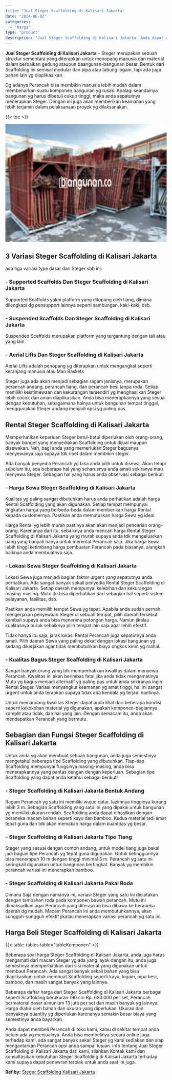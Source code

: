 ```yaml
---
title: "Jual Steger Scaffolding di Kalisari Jakarta"
date: "2024-06-02"
categories: 
  - "harga"
type: "product"
description: "Jual Steger Scaffolding di Kalisari Jakarta. Anda dapat membeli Perancah di toko kami, kalau di sekitar tempat anda belum ada yg menjualnya. Anda bisa membel..."
---
```


**Jual Steger Scaffolding di Kalisari Jakarta** – Steger merupakan sebuah struktur sementara yang diterapkan untuk menopang manusia dan material dalam perbaikan gedung ataupun baangunan-bangunan besar. Bentuk dari Scaffolding ini semisal modular dan pipa atau tabung logam, tapi ada juga bahan lain yg diaplikasikan.

Dg adanya Perancah bisa membikin manusia lebih mudah dalam membenarkan suatu komponen bangunan yg rusak. Apalagi seandainya bangunan yg harus dibetuli cukup tinggi, maka anda sepatutnya menerapkan Steger. Dengan ini juga akan memberikan keamanan yang lebih terjamin dalam pelaksanaan proyek yg dilaksanakan.

{{< toc >}}

![Jual Steger Scaffolding di Kalisari Jakarta](/images/sewa-scaffolding-steger-22.png)

## 3 Variasi Steger Scaffolding di Kalisari Jakarta

ada tiga variasi type dasar dari Steger sbb ini:

### \- Supported Scaffolds Dan Steger Scaffolding di Kalisari Jakarta

Supported Scaffolds yakni platform yang ditopang oleh tiang, dimana dilengkapi dg pensupport lainnya seperti sambungan, kaki-kaki, dsb.

### \- Suspended Scaffolds Dan Steger Scaffolding di Kalisari Jakarta

Suspended Scaffolds merupakan platform yang tergantung dengan tali atau yang lain.

### \- Aerial Lifts Dan Steger Scaffolding di Kalisari Jakarta

Aerial Lifts adalah penopang yg diterapkan untuk mengangkat seperti keranjang manusia atau Man Baskets

Steger juga ada akan menjadi sebagian ragam jenisnya, merupakan perancah andang, perancah tiang, dan perancah besi tanpa roda. Setiap memiliki keistimewaan dan kekurangan tersendiri yg menghasilkan Steger lebih cocok dan aman diaplikasikan. Anda bisa menerapkannya yang sesuai dengan kebutuhan, sebagaimana halnya untuk bangunan tempat tinggal, menggunakan Steger andang menjadi opsi yg paling pas.

## Rental Steger Scaffolding di Kalisari Jakarta

Memperhatikan keperluan Steger betul-betul diperlukan oleh orang-orang, banyak banget yang menyediakan Scaffolding untuk dijual maupun disewakan. Nah, bagi anda yang memerlukan Steger bagusnya menyewanya saja supaya tdk ribet dalam membikin steger.

Ada banyak penyedia Perancah yg bisa anda pilih untuk disewa. Akan tetapi sebelum itu, ada beberapa hal yang seharusnya anda amati sekiranya mau menyewa Steger. Sebagian hal yang harus anda observasi sebagai berikut:

### \- Harga Sewa Steger Scaffolding di Kalisari Jakarta

Kualitas yg paling sangat dibutuhkan harus anda perhatikan adalah harga Rental Scaffolding yang akan digunakan. Setiap tempat mempunyai tingkatan harga yang berbeda-beda dalam memberikan harga Rental kepada customernya. Pastikan anda memutuskan harga Sewa yg ideal.

Harga Rental yg lebih murah pastinya akan akan menjadi pencarian orang-orang. Karenanya dari itu, sebaiknya anda mencari harga Rental Steger Scaffolding di Kalisari Jakarta yang murah supaya anda tdk mengeluarkan uang yang banyak hanya untuk merental Perancah saja. Jika harga Sewa lebih tinggi ketimbang harga pembuatan Perancah pada biasanya, alangkah baiknya anda membuatnya saja.

### \- Lokasi Sewa Steger Scaffolding di Kalisari Jakarta

Lokasi Sewa juga menjadi bagian faktor urgent yang sepatutnya anda perhatikan. Ada sangat banyak sekali penyedia Rental Steger Scaffolding di Kalisari Jakarta. Setiap daerah mempunyai kelebihan dan kekurangan masing-masing. Mutu itu bisa diperhatikan dari sebagian hal seperti sistem pelayanan, fasilitas, dsb.

Pastikan anda memilih tempat Sewa yg tepat. Apabila anda sudah pernah mengerjakan penyewaan Steger di sebuah tempat, pilih daerah tersebut kembali supaya anda bisa menerima potongan harga. Namun jikalau kualitasnya buruk sebaiknya pilih tempat lain saja agar lebih efektif.

Tidak hanya itu saja, jarak lokasi Rental Perancah juga sepatutnya anda amati. Pilih daerah Sewa yang paling dekat dengan lokasi bangunan yg sedang dikerjakan agar tidak membutuhkan biaya ongkos kirim yg mahal.

### \- Kualitas Bagus Steger Scaffolding di Kalisari Jakarta

Sangat banyak orang yang tdk memperhatikan kwalitas dalam menyewa Perancah. Kwalitas ini akan berimbas fatal jika anda tidak mengamatinya. Mutu yg bagus menjadi alternatif yg paling pas untuk anda sekiranya ingin Rental Steger. Variasi menyangkut keamanan yg amat tinggi, hal ini sangat urgent untuk anda terapkan supaya tidak ada kendala yg terjadi nantinya.

Untuk memandang kwalitas Steger dapat anda lihat dari beberapa kondisi seperti kekokohan material yg digunakan, apakah komponen-bagiannya komplit atau tidak, dan hal yang lain. Dengan semacam itu, anda akan mendapatkan Perancah yang bermutu.

## Sebagian dan Fungsi Steger Scaffolding di Kalisari Jakarta

Untuk anda yg akan membuat sebuah bangunan, anda juga semestinya mengetahui beberapa tipe Scaffolding yang dibutuhkan. Tiap-tiap Scaffolding mempunyai fungsinya masing-masing, anda bisa menerapkannya yang pantas dengan dengan keperluan. Sebagian tipe Scaffolding yang dapat anda ketahui sebagai berikut!

### \- Steger Scaffolding di Kalisari Jakarta Bentuk Andang

Ragam Perancah yg satu ini memiliki wujud datar, lazimnya tingginya kurang lebih 3 m. Sebagian Scaffolding yang satu ini yang dipakai untuk bangunan yg memiliki ukuran rendah. Scaffolding anda dapat dihasilkan dengan beraneka macam bahan seperti kayu dan bamboo. Kedua material tadi amat tepat guna dan tdk akan memakan harga dalam kuantitas yg besar.

### \- Steger Scaffolding di Kalisari Jakarta Tipe Tiang

Steger yang sesuai dengan contoh andang, untuk model tiang juga bakal jadi bagian tipe Perancah yg tepat guna digunakan. Untuk ketinggiannya bisa menempuh 10 m dengan tinggi minimal 3 m. Perancah yg satu ini seringkali digunakan untuk bangunan bertingkat. Banyak yg membikin perancah variasi ini menerapkan bamboo.

### \- Steger Scaffolding di Kalisari Jakarta Pakai Roda

Dimana Saja dengan namanya ini, variasi Steger yang satu ini diciptakan dengan tambahan roda pada komponen bawah perancah. Mutu ini dimaksudkan agar Perancah yang diterapkan bisa dibawa ke beraneka daerah dg mudah. Macam Perancah ini anda membutuhkannya, akan sungguh-sungguh efektif jikalau menerapkan variasi perancah yg satu ini.

## Harga Beli Steger Scaffolding di Kalisari Jakarta

{{< table-tables table="tableKomponen" >}}

Beberapa soal harga Steger Scaffolding di Kalisari Jakarta, anda juga harus mengamati dari macam Steger yg ada yang layak dengan itu, anda juga semestinya memperhatikan dari sisi material yang digunakan untuk membaut Perancah. Ada sangat banyak sekali bahan yang bisa diaplikasikan untuk membuat Scaffolding seperti kayu, logam, pipa besi, bamboo, dan masih sangat banyak yang lainnya.

Beberapa daftar harga dari Steger Scaffolding di Kalisari Jakarta berbagai seperti Scaffolding berukuran 190 cm Rp. 633.000 per set, Perancah bermaterial dasar almunium 13 juta per set dan masih banyak yg lainnya. Harga diatur oleh bahan dan ukuran yang diperlukan. Ukuran dan banyaknya quantity yg diperlukan karenanya semakin besar biaya yang semestinya anda bayarkan.

Anda dapat membeli Perancah di toko kami, kalau di sekitar tempat anda belum ada yg menjualnya. Anda bisa membelinya secara online juga terhadap kami, ada sangat banyak sekali Steger yg kami sediakan dan siap mengantarkan Perancah opsi anda sampai tujuan. info tentang Jual Steger Scaffolding di Kalisari Jakarta dari kami, silahkan Kontak kami dan konsultasikan kebutuhan Steger Scaffolding di Kalisari Jakarta terhadap kami supaya dapat penawran terbiak untuk anda saat ini juga.

**Ref by:** [Steger Scaffolding Kalisari Jakarta](https://id.wikipedia.org/wiki/Steger)
